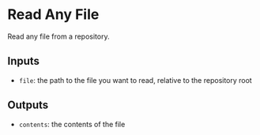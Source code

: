 # Read Any File

Read any file from a repository.

## Inputs

- `file`: the path to the file you want to read, relative to the repository root

## Outputs

- `contents`: the contents of the file
